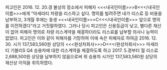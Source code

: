 피고인은 2016. 12. 20.경 불상의 장소에서 피해자 <<<내국인이름>>>B<<</내국인이름>>>에게 "마세라티 차량을 리스하고 싶다. 명의를 빌려주면 내가 리스료 등 비용을 납부하고, 3개월 후에는 동생 <<<내국인이름>>>C<<</내국인이름>>> 앞으로 명의를 이전하겠다"라고 거짓말하였다. 그러나 당시 피고인은 신용등급이 낮고, 별다른 재산이 없어 피해자 명의로 차량 리스계약을 체결하더라도 리스료를 납부할 의사나 능력이 없었다.
피고인은 이와 같이 피해자를 기망하여 이에 속은 피해자로 하여금 2016. 12. 30. 시가 137,583,560원 상당의 <<<완성차회사>>>D<<</완성차회사>>> 마세라티 기블리S Q4 승용차에 대한 리스계약을 체결하도록 하고 2017. 5.경부터 월 리스료 2,688,500원 상당을 납부하지 않음으로써 위 승용차 시가인 137,583,560원 상당의 재산상 이익을 취득하였다.